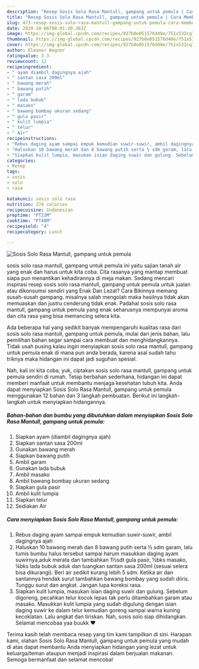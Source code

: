 ```yaml
---
description: "Resep Sosis Solo Rasa Mantull, gampang untuk pemula | Cara Membuat Sosis Solo Rasa Mantull, gampang untuk pemula Yang Lezat"
title: "Resep Sosis Solo Rasa Mantull, gampang untuk pemula | Cara Membuat Sosis Solo Rasa Mantull, gampang untuk pemula Yang Lezat"
slug: 473-resep-sosis-solo-rasa-mantull-gampang-untuk-pemula-cara-membuat-sosis-solo-rasa-mantull-gampang-untuk-pemula-yang-lezat
date: 2020-10-06T08:01:20.362Z
image: https://img-global.cpcdn.com/recipes/927b8e051576d48e/751x532cq70/sosis-solo-rasa-mantull-gampang-untuk-pemula-foto-resep-utama.jpg
thumbnail: https://img-global.cpcdn.com/recipes/927b8e051576d48e/751x532cq70/sosis-solo-rasa-mantull-gampang-untuk-pemula-foto-resep-utama.jpg
cover: https://img-global.cpcdn.com/recipes/927b8e051576d48e/751x532cq70/sosis-solo-rasa-mantull-gampang-untuk-pemula-foto-resep-utama.jpg
author: Eleanor Wagner
ratingvalue: 3.3
reviewcount: 12
recipeingredient:
- " ayam diambil dagingnya ajah"
- " santan sasa 200ml"
- " bawang merah"
- " bawang putih"
- " garam"
- " lada bubuk"
- " masako"
- " bawang bombay ukuran sedang"
- " gula pasir"
- " kulit lumpia"
- " telur"
- " Air"
recipeinstructions:
- "Rebus daging ayam sampai empuk kemudian suwir-suwir, ambil dagingnya ajah"
- "Haluskan 10 bawang merah dan 8 bawang putih serta ½ sdm garam, lalu tumis bumbu halus tersebut sampai harum masukkan daging ayam suwirnya,aduk merata dan tambahkan 1½sdt gula pasir, ½bks masako, ¼bks lada bubuk aduk dan tuangkan santan sasa 200ml (sesuai selera bisa dikurangi). Beri air sedikit kurang lebih 5 sdm. Ketika air dan santannya hendak surut tambahkan bawang bombay yang sudah diiris. Tunggu surut dan angkat. Jangan lupa koreksi rasa."
- "Siapkan kulit lumpia, masukan isian daging suwir dan gulung. Sebelum digoreng, pecahkan telur kocok lepas tak perlu ditambahkan garam atau masako. Masukkan kulit lumpia yang sudah digulung dengan isian daging suwir ke dalam telur kemudian goreng sampai warna kuning kecoklatan. Lalu angkat dan tiriskan. Nah, sosis solo siap dihidangkan. Selamat mencobaa yaa buukk ❤"
categories:
- Resep
tags:
- sosis
- solo
- rasa

katakunci: sosis solo rasa 
nutrition: 274 calories
recipecuisine: Indonesian
preptime: "PT23M"
cooktime: "PT48M"
recipeyield: "4"
recipecategory: Lunch

---
```



![Sosis Solo Rasa Mantull, gampang untuk pemula](https://img-global.cpcdn.com/recipes/927b8e051576d48e/751x532cq70/sosis-solo-rasa-mantull-gampang-untuk-pemula-foto-resep-utama.jpg)


sosis solo rasa mantull, gampang untuk pemula ini yaitu sajian tanah air yang enak dan harus untuk kita coba. Cita rasanya yang mantap membuat siapa pun menantikan kehadirannya di meja makan.
Sedang mencari inspirasi resep sosis solo rasa mantull, gampang untuk pemula untuk jualan atau dikonsumsi sendiri yang Enak Dan Lezat? Cara Bikinnya memang susah-susah gampang. misalnya salah mengolah maka hasilnya tidak akan memuaskan dan justru cenderung tidak enak. Padahal sosis solo rasa mantull, gampang untuk pemula yang enak seharusnya mempunyai aroma dan cita rasa yang bisa memancing selera kita.



Ada beberapa hal yang sedikit banyak mempengaruhi kualitas rasa dari sosis solo rasa mantull, gampang untuk pemula, mulai dari jenis bahan, lalu pemilihan bahan segar sampai cara membuat dan menghidangkannya. Tidak usah pusing kalau ingin menyiapkan sosis solo rasa mantull, gampang untuk pemula enak di mana pun anda berada, karena asal sudah tahu triknya maka hidangan ini dapat jadi suguhan spesial.


Nah, kali ini kita coba, yuk, ciptakan sosis solo rasa mantull, gampang untuk pemula sendiri di rumah. Tetap berbahan sederhana, hidangan ini dapat memberi manfaat untuk membantu menjaga kesehatan tubuh kita. Anda dapat menyiapkan Sosis Solo Rasa Mantull, gampang untuk pemula menggunakan 12 bahan dan 3 langkah pembuatan. Berikut ini langkah-langkah untuk menyiapkan hidangannya.

<!--inarticleads1-->

##### Bahan-bahan dan bumbu yang dibutuhkan dalam menyiapkan Sosis Solo Rasa Mantull, gampang untuk pemula:

1. Siapkan  ayam (diambil dagingnya ajah)
1. Siapkan  santan sasa 200ml
1. Gunakan  bawang merah
1. Siapkan  bawang putih
1. Ambil  garam
1. Gunakan  lada bubuk
1. Ambil  masako
1. Ambil  bawang bombay ukuran sedang
1. Siapkan  gula pasir
1. Ambil  kulit lumpia
1. Siapkan  telur
1. Sediakan  Air




<!--inarticleads2-->

##### Cara menyiapkan Sosis Solo Rasa Mantull, gampang untuk pemula:

1. Rebus daging ayam sampai empuk kemudian suwir-suwir, ambil dagingnya ajah
1. Haluskan 10 bawang merah dan 8 bawang putih serta ½ sdm garam, lalu tumis bumbu halus tersebut sampai harum masukkan daging ayam suwirnya,aduk merata dan tambahkan 1½sdt gula pasir, ½bks masako, ¼bks lada bubuk aduk dan tuangkan santan sasa 200ml (sesuai selera bisa dikurangi). Beri air sedikit kurang lebih 5 sdm. Ketika air dan santannya hendak surut tambahkan bawang bombay yang sudah diiris. Tunggu surut dan angkat. Jangan lupa koreksi rasa.
1. Siapkan kulit lumpia, masukan isian daging suwir dan gulung. Sebelum digoreng, pecahkan telur kocok lepas tak perlu ditambahkan garam atau masako. Masukkan kulit lumpia yang sudah digulung dengan isian daging suwir ke dalam telur kemudian goreng sampai warna kuning kecoklatan. Lalu angkat dan tiriskan. Nah, sosis solo siap dihidangkan. Selamat mencobaa yaa buukk ❤




Terima kasih telah membaca resep yang tim kami tampilkan di sini. Harapan kami, olahan Sosis Solo Rasa Mantull, gampang untuk pemula yang mudah di atas dapat membantu Anda menyiapkan hidangan yang lezat untuk keluarga/teman ataupun menjadi inspirasi dalam berjualan makanan. Semoga bermanfaat dan selamat mencoba!
